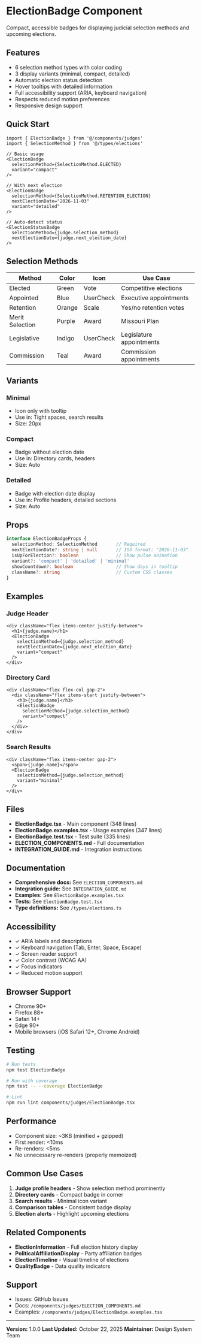 # ElectionBadge Component

Compact, accessible badges for displaying judicial selection methods and upcoming elections.

## Features

- 6 selection method types with color coding
- 3 display variants (minimal, compact, detailed)
- Automatic election status detection
- Hover tooltips with detailed information
- Full accessibility support (ARIA, keyboard navigation)
- Respects reduced motion preferences
- Responsive design support

## Quick Start

```tsx
import { ElectionBadge } from '@/components/judges'
import { SelectionMethod } from '@/types/elections'

// Basic usage
<ElectionBadge
  selectionMethod={SelectionMethod.ELECTED}
  variant="compact"
/>

// With next election
<ElectionBadge
  selectionMethod={SelectionMethod.RETENTION_ELECTION}
  nextElectionDate="2026-11-03"
  variant="detailed"
/>

// Auto-detect status
<ElectionStatusBadge
  selectionMethod={judge.selection_method}
  nextElectionDate={judge.next_election_date}
/>
```

## Selection Methods

| Method | Color | Icon | Use Case |
|--------|-------|------|----------|
| Elected | Green | Vote | Competitive elections |
| Appointed | Blue | UserCheck | Executive appointments |
| Retention | Orange | Scale | Yes/no retention votes |
| Merit Selection | Purple | Award | Missouri Plan |
| Legislative | Indigo | UserCheck | Legislature appointments |
| Commission | Teal | Award | Commission appointments |

## Variants

### Minimal
- Icon only with tooltip
- Use in: Tight spaces, search results
- Size: 20px

### Compact
- Badge without election date
- Use in: Directory cards, headers
- Size: Auto

### Detailed
- Badge with election date display
- Use in: Profile headers, detailed sections
- Size: Auto

## Props

```typescript
interface ElectionBadgeProps {
  selectionMethod: SelectionMethod       // Required
  nextElectionDate?: string | null       // ISO format: "2026-11-03"
  isUpForElection?: boolean              // Show pulse animation
  variant?: 'compact' | 'detailed' | 'minimal'
  showCountdown?: boolean                // Show days in tooltip
  className?: string                     // Custom CSS classes
}
```

## Examples

### Judge Header
```tsx
<div className="flex items-center justify-between">
  <h1>{judge.name}</h1>
  <ElectionBadge
    selectionMethod={judge.selection_method}
    nextElectionDate={judge.next_election_date}
    variant="compact"
  />
</div>
```

### Directory Card
```tsx
<div className="flex flex-col gap-2">
  <div className="flex items-start justify-between">
    <h3>{judge.name}</h3>
    <ElectionBadge
      selectionMethod={judge.selection_method}
      variant="compact"
    />
  </div>
</div>
```

### Search Results
```tsx
<div className="flex items-center gap-2">
  <span>{judge.name}</span>
  <ElectionBadge
    selectionMethod={judge.selection_method}
    variant="minimal"
  />
</div>
```

## Files

- **ElectionBadge.tsx** - Main component (348 lines)
- **ElectionBadge.examples.tsx** - Usage examples (347 lines)
- **ElectionBadge.test.tsx** - Test suite (335 lines)
- **ELECTION_COMPONENTS.md** - Full documentation
- **INTEGRATION_GUIDE.md** - Integration instructions

## Documentation

- **Comprehensive docs:** See `ELECTION_COMPONENTS.md`
- **Integration guide:** See `INTEGRATION_GUIDE.md`
- **Examples:** See `ElectionBadge.examples.tsx`
- **Tests:** See `ElectionBadge.test.tsx`
- **Type definitions:** See `/types/elections.ts`

## Accessibility

- ✓ ARIA labels and descriptions
- ✓ Keyboard navigation (Tab, Enter, Space, Escape)
- ✓ Screen reader support
- ✓ Color contrast (WCAG AA)
- ✓ Focus indicators
- ✓ Reduced motion support

## Browser Support

- Chrome 90+
- Firefox 88+
- Safari 14+
- Edge 90+
- Mobile browsers (iOS Safari 12+, Chrome Android)

## Testing

```bash
# Run tests
npm test ElectionBadge

# Run with coverage
npm test -- --coverage ElectionBadge

# Lint
npm run lint components/judges/ElectionBadge.tsx
```

## Performance

- Component size: ~3KB (minified + gzipped)
- First render: <10ms
- Re-renders: <5ms
- No unnecessary re-renders (properly memoized)

## Common Use Cases

1. **Judge profile headers** - Show selection method prominently
2. **Directory cards** - Compact badge in corner
3. **Search results** - Minimal icon variant
4. **Comparison tables** - Consistent badge display
5. **Election alerts** - Highlight upcoming elections

## Related Components

- **ElectionInformation** - Full election history display
- **PoliticalAffiliationDisplay** - Party affiliation badges
- **ElectionTimeline** - Visual timeline of elections
- **QualityBadge** - Data quality indicators

## Support

- Issues: GitHub Issues
- Docs: `/components/judges/ELECTION_COMPONENTS.md`
- Examples: `/components/judges/ElectionBadge.examples.tsx`

---

**Version:** 1.0.0
**Last Updated:** October 22, 2025
**Maintainer:** Design System Team

